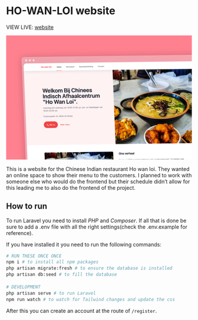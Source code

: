 # HO-WAN-LOI website
VIEW LIVE: [website](https://restaurant-howanloi.nl/)

![test](/public/img/readme-img.png)

This is a website for the Chinese Indian restaurant Ho wan loi. They wanted an online space to show their menu to the customers. I planned to work with someone else who would do the frontend but their schedule didn’t allow for this leading me to also do the frontend of the project.

## How to run
To run Laravel you need to install *PHP* and *Composer*. If all that is done be sure to add a .env file with all the right settings(check the .env.example for reference).

If you have installed it you need to run the following commands:

```bash
# RUN THESE ONCE ONCE
npm i # to install all npm packages
php artisan migrate:fresh # to ensure the database is installed
php artisan db:seed # to fill the database 

# DEVELOPMENT
php artisan serve # to run Laravel
npm run watch # to watch for Tailwind changes and update the css
```

After this you can create an account at the route of `/register`.
